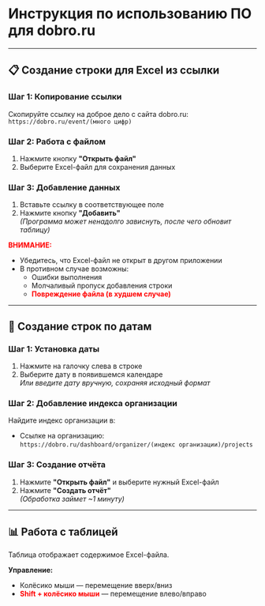 # Инструкция по использованию ПО для dobro.ru

<!-- ## 📌 О программе
- <span style="color:red">**Это ПО предназначено исключительно для сайта dobro.ru и не может собирать данные с других сайтов**</span>  
- <span style="color:red">**Это мой дипломный проект, я не являюсь сотрудником dobro.ru**</span> -->

---

## 📋 Создание строки для Excel из ссылки

### Шаг 1: Копирование ссылки
Скопируйте ссылку на доброе дело с сайта dobro.ru:  
`https://dobro.ru/event/(много цифр)`

### Шаг 2: Работа с файлом
1. Нажмите кнопку **"Открыть файл"**
2. Выберите Excel-файл для сохранения данных

### Шаг 3: Добавление данных
1. Вставьте ссылку в соответствующее поле
2. Нажмите кнопку **"Добавить"**  
   *(Программа может ненадолго зависнуть, после чего обновит таблицу)*

<span style="color:red">**ВНИМАНИЕ:**</span>  
- Убедитесь, что Excel-файл не открыт в другом приложении
- В противном случае возможны:
  - Ошибки выполнения
  - Молчаливый пропуск добавления строки
  - <span style="color:red">**Повреждение файла (в худшем случае)**</span>

---

## 📅 Создание строк по датам

### Шаг 1: Установка даты
1. Нажмите на галочку слева в строке
2. Выберите дату в появившемся календаре  
   *Или введите дату вручную, сохраняя исходный формат*

### Шаг 2: Добавление индекса организации
Найдите индекс организации в:
- Ссылке на организацию: `https://dobro.ru/dashboard/organizer/(индекс организации)/projects`

### Шаг 3: Создание отчёта
1. Нажмите **"Открыть файл"** и выберите нужный Excel-файл
2. Нажмите **"Создать отчёт"**  
   *(Обработка займет ~1 минуту)*

---

## 📊 Работа с таблицей
Таблица отображает содержимое Excel-файла.  

**Управление:**  
- Колёсико мыши — перемещение вверх/вниз
- <span style="color:red">**Shift + колёсико мыши**</span> — перемещение влево/вправо


